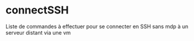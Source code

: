 # connectSSH
Liste de commandes à effectuer pour se connecter en SSH sans mdp à un serveur distant via une vm
